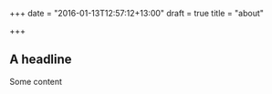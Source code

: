 +++
date = "2016-01-13T12:57:12+13:00"
draft = true
title = "about"

+++

## A headline

Some content
